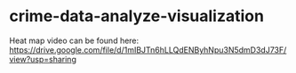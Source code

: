 # crime-data-analyze-visualization

Heat map video can be found here: https://drive.google.com/file/d/1mIBJTn6hLLQdENByhNpu3N5dmD3dJ73F/view?usp=sharing
